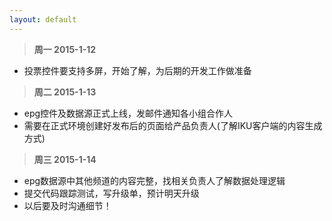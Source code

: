 ```yaml
---
layout: default
---
```


>**周一 2015-1-12**

- 投票控件要支持多屏，开始了解，为后期的开发工作做准备


>**周二 2015-1-13**

- epg控件及数据源正式上线，发邮件通知各小组合作人
- 需要在正式环境创建好发布后的页面给产品负责人(了解IKU客户端的内容生成方式)



>**周三 2015-1-14**

- epg数据源中其他频道的内容完整，找相关负责人了解数据处理逻辑
- 提交代码跟踪测试，写升级单，预计明天升级
- 以后要及时沟通细节！
